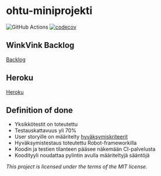 # ohtu-miniprojekti
![GitHub Actions](https://github.com/makeri89/ohtu-miniprojekti/workflows/CI/badge.svg)
[![codecov](https://codecov.io/gh/makeri89/ohtu-miniprojekti/branch/main/graph/badge.svg?token=GHHEREVQ9O)](https://codecov.io/gh/makeri89/ohtu-miniprojekti)

## WinkVink Backlog
[Backlog](https://docs.google.com/spreadsheets/d/10BG6b7f_LPVzOpk1eU0c9R7P48uT8tVwpTmLE4rrM38/edit?usp=sharing)

## Heroku
[Heroku](https://winkvink.herokuapp.com/)

## Definition of done

* Yksikkötestit on toteutettu
* Testauskattavuus yli 70%
* User storyille on määritelty [hyväksymiskriteerit](https://docs.google.com/spreadsheets/d/10BG6b7f_LPVzOpk1eU0c9R7P48uT8tVwpTmLE4rrM38/edit?usp=sharing)
* Hyväksymistestaus toteutettu Robot-frameworkilla
* Koodin ja testien tilanteen pääsee näkemään CI-palvelusta
* Koodityyli noudattaa pylintin avulla määriteltyjä sääntöjä

_This project is licensed under the terms of the MIT license._
